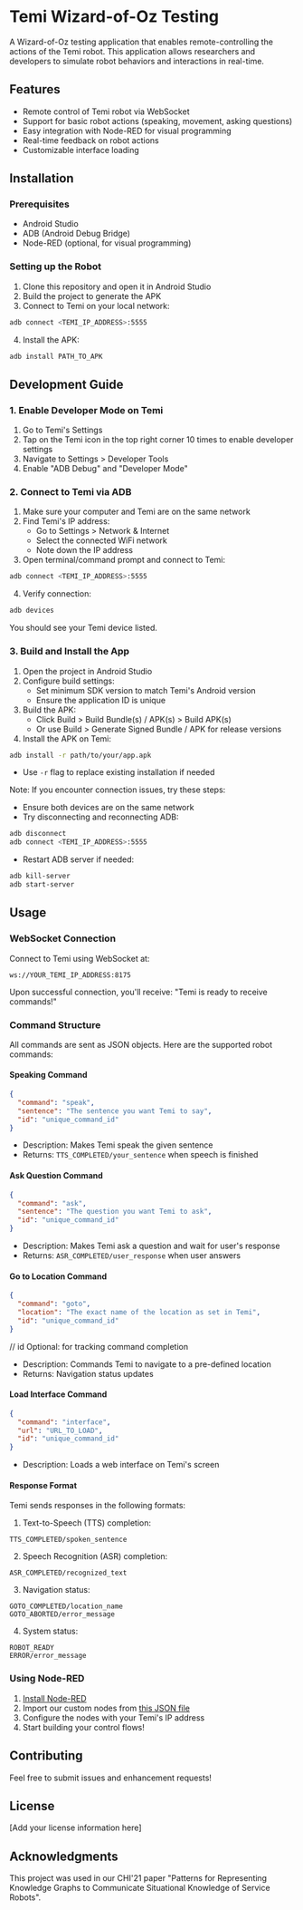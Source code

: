 # Temi Wizard-of-Oz Testing

A Wizard-of-Oz testing application that enables remote-controlling the actions of the Temi robot. This application allows researchers and developers to simulate robot behaviors and interactions in real-time.

## Features

- Remote control of Temi robot via WebSocket
- Support for basic robot actions (speaking, movement, asking questions)
- Easy integration with Node-RED for visual programming
- Real-time feedback on robot actions
- Customizable interface loading

## Installation

### Prerequisites

- Android Studio
- ADB (Android Debug Bridge)
- Node-RED (optional, for visual programming)

### Setting up the Robot

1. Clone this repository and open it in Android Studio
2. Build the project to generate the APK
3. Connect to Temi on your local network:
```bash
adb connect <TEMI_IP_ADDRESS>:5555
```
4. Install the APK:
```bash
adb install PATH_TO_APK
```

## Development Guide

### 1. Enable Developer Mode on Temi

1. Go to Temi's Settings
2. Tap on the Temi icon in the top right corner 10 times to enable developer settings
3. Navigate to Settings > Developer Tools
4. Enable "ADB Debug" and "Developer Mode"

### 2. Connect to Temi via ADB

1. Make sure your computer and Temi are on the same network
2. Find Temi's IP address:
   - Go to Settings > Network & Internet
   - Select the connected WiFi network
   - Note down the IP address
3. Open terminal/command prompt and connect to Temi:
```bash
adb connect <TEMI_IP_ADDRESS>:5555
```
4. Verify connection:
```bash
adb devices
```
You should see your Temi device listed.

### 3. Build and Install the App

1. Open the project in Android Studio
2. Configure build settings:
   - Set minimum SDK version to match Temi's Android version
   - Ensure the application ID is unique
3. Build the APK:
   - Click Build > Build Bundle(s) / APK(s) > Build APK(s)
   - Or use Build > Generate Signed Bundle / APK for release versions
4. Install the APK on Temi:
```bash
adb install -r path/to/your/app.apk
```
   - Use `-r` flag to replace existing installation if needed

Note: If you encounter connection issues, try these steps:
- Ensure both devices are on the same network
- Try disconnecting and reconnecting ADB:
```bash
adb disconnect
adb connect <TEMI_IP_ADDRESS>:5555
```
- Restart ADB server if needed:
```bash
adb kill-server
adb start-server
```

## Usage

### WebSocket Connection

Connect to Temi using WebSocket at:
```
ws://YOUR_TEMI_IP_ADDRESS:8175
```

Upon successful connection, you'll receive: "Temi is ready to receive commands!"

### Command Structure

All commands are sent as JSON objects. Here are the supported robot commands:

#### Speaking Command
```json
{
  "command": "speak",
  "sentence": "The sentence you want Temi to say",
  "id": "unique_command_id"  
}
```
- Description: Makes Temi speak the given sentence
- Returns: `TTS_COMPLETED/your_sentence` when speech is finished

#### Ask Question Command
```json
{
  "command": "ask",
  "sentence": "The question you want Temi to ask",
  "id": "unique_command_id"  
}
```
- Description: Makes Temi ask a question and wait for user's response
- Returns: `ASR_COMPLETED/user_response` when user answers

#### Go to Location Command
```json
{
  "command": "goto",
  "location": "The exact name of the location as set in Temi",
  "id": "unique_command_id"  
}
```
// id Optional: for tracking command completion
- Description: Commands Temi to navigate to a pre-defined location
- Returns: Navigation status updates

#### Load Interface Command
```json
{
  "command": "interface",
  "url": "URL_TO_LOAD",
  "id": "unique_command_id" 
}
```
- Description: Loads a web interface on Temi's screen

#### Response Format

Temi sends responses in the following formats:

1. Text-to-Speech (TTS) completion:
```
TTS_COMPLETED/spoken_sentence
```

2. Speech Recognition (ASR) completion:
```
ASR_COMPLETED/recognized_text
```

3. Navigation status:
```
GOTO_COMPLETED/location_name
GOTO_ABORTED/error_message
```

4. System status:
```
ROBOT_READY
ERROR/error_message
```

### Using Node-RED

1. [Install Node-RED](https://nodered.org/docs/getting-started/local)
2. Import our custom nodes from [this JSON file](https://gist.github.com/shaunabanana/1c70946826b08cb46c49c8e8b105a726)
3. Configure the nodes with your Temi's IP address
4. Start building your control flows!

## Contributing

Feel free to submit issues and enhancement requests!

## License

[Add your license information here]

## Acknowledgments

This project was used in our CHI'21 paper "Patterns for Representing Knowledge Graphs to Communicate Situational Knowledge of Service Robots".
